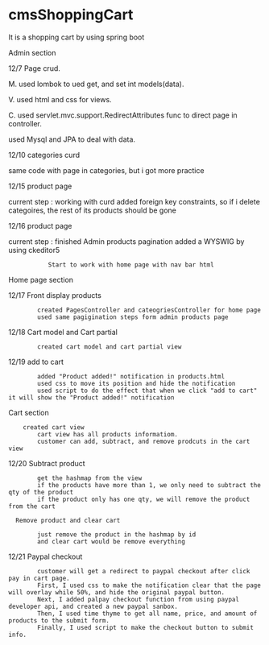 # cmsShoppingCart
It is a shopping cart by using spring boot

Admin section

12/7 Page crud. 

M. used lombok to ued get, and set int models(data).

V. used html and css for views.

C. used servlet.mvc.support.RedirectAttributes func to direct page in controller.

used Mysql and JPA to deal with data.

12/10 categories curd

same code with page in categories, but i got more practice 

12/15 product page

current step : working with curd 
               added foreign key constraints, so if i delete categoires, the rest of its products should be gone

12/16 product page

current step : finished Admin products pagination
               added a WYSWIG by using ckeditor5
               
               Start to work with home page with nav bar html

Home page section

12/17 Front display products

            created PagesController and cateogriesController for home page
            used same pagigination steps form admin products page

12/18 Cart model and Cart partial

            created cart model and cart partial view

12/19 add to cart

            added "Product added!" notification in products.html
            used css to move its position and hide the notification
            used script to do the effect that when we click "add to cart" it will show the "Product added!" notification

Cart section

        created cart view
            cart view has all products informatiom.
            customer can add, subtract, and remove prodcuts in the cart view

12/20 Subtract product

            get the hashmap from the view
            if the products have more than 1, we only need to subtract the qty of the product
            if the product only has one qty, we will remove the product from the cart
            
      Remove product and clear cart
      
            just remove the product in the hashmap by id
            and clear cart would be remove everything

12/21 Paypal checkout

            customer will get a redirect to paypal checkout after click pay in cart page. 
            First, I used css to make the notification clear that the page will overlay while 50%, and hide the original paypal button.
            Next, I added palpay checkout function from using paypal developer api, and created a new paypal sanbox.
            Then, I used time thyme to get all name, price, and amount of products to the submit form.
            Finally, I used script to make the checkout button to submit info.


